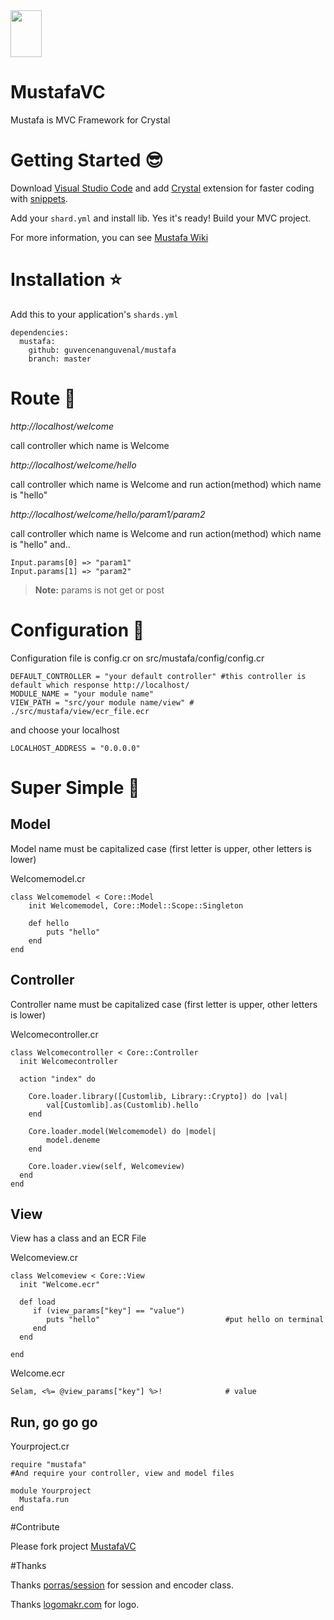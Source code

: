 <img src="https://cloud.githubusercontent.com/assets/11555504/21957574/e89ce81e-daa1-11e6-9bde-8b505ac4a5d7.png" width="50" height="75" />

# MustafaVC

Mustafa is MVC Framework for Crystal

# Getting Started :sunglasses:

Download [Visual Studio Code](https://code.visualstudio.com/download) and add [Crystal](https://github.com/g3ortega/vscode-crystal) extension for faster coding with [snippets](https://github.com/guvencenanguvenal/mustafa/blob/master/snippets.md).

Add your `shard.yml` and install lib. Yes it's ready! Build your MVC project.

For more information, you can see [Mustafa Wiki](https://github.com/guvencenanguvenal/mustafa/wiki)

# Installation :star:

Add this to your application's `shards.yml`

```
dependencies:
  mustafa:
    github: guvencenanguvenal/mustafa
    branch: master
```

# Route :rocket:

*http://localhost/welcome*

call controller which name is Welcome

*http://localhost/welcome/hello*

call controller which name is Welcome and run action(method) which name is "hello"

*http://localhost/welcome/hello/param1/param2*

call controller which name is Welcome and run action(method) which name is "hello" and.. 

```
Input.params[0] => "param1"
Input.params[1] => "param2"
```
>**Note:** params is not get or post

# Configuration :mag_right:

Configuration file is config.cr on src/mustafa/config/config.cr
```
DEFAULT_CONTROLLER = "your default controller" #this controller is default which response http://localhost/ 
MODULE_NAME = "your module name"
VIEW_PATH = "src/your module name/view" # ./src/mustafa/view/ecr_file.ecr
```
and choose your localhost
```
LOCALHOST_ADDRESS = "0.0.0.0"
```
# Super Simple :checkered_flag:

## Model

Model name must be capitalized case (first letter is upper, other letters is lower)

Welcomemodel.cr
```
class Welcomemodel < Core::Model
	init Welcomemodel, Core::Model::Scope::Singleton

	def hello
		puts "hello"
  	end
end
```

## Controller

Controller name must be capitalized case (first letter is upper, other letters is lower)

Welcomecontroller.cr
```
class Welcomecontroller < Core::Controller
  init Welcomecontroller

  action "index" do
  
  	Core.loader.library([Customlib, Library::Crypto]) do |val|
    	val[Customlib].as(Customlib).hello
    end
  
  	Core.loader.model(Welcomemodel) do |model|
        model.deneme
    end
  
    Core.loader.view(self, Welcomeview)
  end
end
```

## View

View has a class and an ECR File

Welcomeview.cr
```
class Welcomeview < Core::View
  init "Welcome.ecr"
  
  def load
     if (view_params["key"] == "value")
     	puts "hello"							#put hello on terminal
     end
  end
  
end
```
Welcome.ecr
```
Selam, <%= @view_params["key"] %>!  			# value
```

## Run, go go go

Yourproject.cr
```
require "mustafa"
#And require your controller, view and model files

module Yourproject
  Mustafa.run
end
```

#Contribute

Please fork project [MustafaVC](https://github.com/guvencenanguvenal/mustafa/fork)

#Thanks

Thanks [porras/session](https://github.com/porras/session) for session and encoder class.

Thanks [logomakr.com](http://logomakr.com) for logo.


